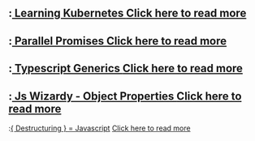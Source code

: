 :[ Learning Kubernetes ](k8-uptime/header.md)
[Click here to read more](k8-uptime)
---
:[ Parallel Promises ](parallel-promises/header.md)
[Click here to read more](parallel-promises)
---
:[ Typescript Generics ](typescript-generics/header.md)
[Click here to read more](typescript-generics)
---
:[ Js Wizardy - Object Properties ](js-wizardry/header.md)
[Click here to read more](js-wizardry)
---
:[{ Destructuring } = Javascript](destructuring-is-fun/header.md)
[Click here to read more](destructuring-is-fun)


